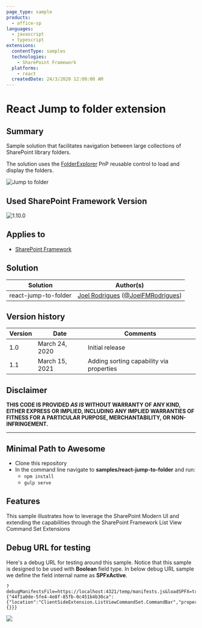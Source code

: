 ```yaml
---
page_type: sample
products:
  - office-sp
languages:
  - javascript
  - typescript
extensions:
  contentType: samples
  technologies:
    - SharePoint Framework
  platforms:
    - react
  createdDate: 24/3/2020 12:00:00 AM
---
```


# React Jump to folder extension

## Summary

Sample solution that facilitates navigation between large collections of SharePoint library folders.

The solution uses the [FolderExplorer](https://sharepoint.github.io/sp-dev-fx-controls-react/controls/FolderExplorer/) PnP reusable control to load and display the folders.

![Jump to folder](./assets/jump-to-folder.gif)

## Used SharePoint Framework Version

![1.10.0](https://img.shields.io/badge/version-1.10.0-green.svg)

## Applies to

- [SharePoint Framework](https://dev.office.com/sharepoint)

## Solution

| Solution             | Author(s)                                                        |
| -------------------- | ---------------------------------------------------------------- |
| react-jump-to-folder | [Joel Rodrigues](https://github.com/joelfmrodrigues) ([@JoelFMRodrigues](https://twitter.com/JoelFMRodrigues)) |

## Version history

| Version | Date           | Comments        |
| ------- | -------------- | --------------- |
| 1.0     | March 24, 2020 | Initial release |
| 1.1     | March 15, 2021 | Adding sorting capability via properties |

## Disclaimer

**THIS CODE IS PROVIDED _AS IS_ WITHOUT WARRANTY OF ANY KIND, EITHER EXPRESS OR IMPLIED, INCLUDING ANY IMPLIED WARRANTIES OF FITNESS FOR A PARTICULAR PURPOSE, MERCHANTABILITY, OR NON-INFRINGEMENT.**

---

## Minimal Path to Awesome

- Clone this repository
- In the command line navigate to **samples/react-jump-to-folder** and run:
  - `npm install`
  - `gulp serve`

## Features

This sample illustrates how to leverage the SharePoint Modern UI and extending the capabilities through the SharePoint Framework List View Command Set Extensions

## Debug URL for testing

Here's a debug URL for testing around this sample. Notice that this sample is designed to be used with **Boolean** field type. In below debug URL sample we define the field internal name as **SPFxActive**.

```
?debugManifestsFile=https://localhost:4321/temp/manifests.js&loadSPFX=true&customActions={"44f1a0de-5fe4-4e8f-85fb-0c451b4b30ca":{"location":"ClientSideExtension.ListViewCommandSet.CommandBar","properties":{}}}
```

<img src="https://telemetry.sharepointpnp.com/sp-dev-fx-extensions/samples/react-jump-to-folder" />
